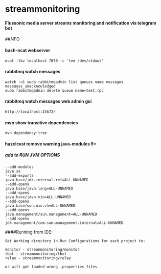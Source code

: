 # streammonitoring
#### Flussonic media server streams monitoring and notification via telegram bot

##NFO

#### bash-ncat webserver
```
ncat -lkv localhost 7070 -c 'tee /dev/stdout'
```

#### rabbitmq watch messages
```
watch -n1 sudo rabbitmqadmin list queues name messages messages_unacknowledged
sudo rabbitmqadmin delete queue name=test.rpc
```

#### rabbitmq watch messages web admin gui
```
http://localhost:15672/
```

#### mvn show transitive dependencies
```
mvn dependency:tree
```
#### hazelcast remove warning java-modules 9+
##### add to RUN JVM OPTIONS
```
--add-modules
java.se
--add-exports
java.base/jdk.internal.ref=ALL-UNNAMED
--add-opens
java.base/java.lang=ALL-UNNAMED
--add-opens
java.base/java.nio=ALL-UNNAMED
--add-opens
java.base/sun.nio.ch=ALL-UNNAMED
--add-opens
java.management/sun.management=ALL-UNNAMED
--add-opens
jdk.management/com.sun.management.internal=ALL-UNNAMED
```



####Running from IDE:
```
Set Working directory in Run Configurations for each project to:

monitor - streammonitoring/monitor
tbot - streammonitoring/tbot
relay - streammonitoring/relay

or will got loaded wrong .properties files
``` 


